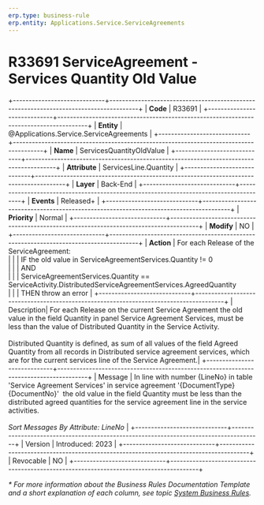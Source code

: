 ```yaml
---
erp.type: business-rule
erp.entity: Applications.Service.ServiceAgreements
---
```


# R33691 ServiceAgreement - Services Quantity Old Value
+-----------------------------+---------------------------------------------------------------------------------------+
| **Code**                    | R33691                                                                                |
+-----------------------------+---------------------------------------------------------------------------------------+
| **Entity**                  | @Applications.Service.ServiceAgreements                                               |
+-----------------------------+---------------------------------------------------------------------------------------+
| **Name**                    | ServicesQuantityOldValue                                                              |
+-----------------------------+---------------------------------------------------------------------------------------+
| **Attribute**               | ServicesLine.Quantity                                                                 |
+-----------------------------+---------------------------------------------------------------------------------------+
| **Layer**                   | Back-End                                                                              |
+-----------------------------+---------------------------------------------------------------------------------------+
| **Events**                  | Released+                                                                             |
+-----------------------------+---------------------------------------------------------------------------------------+
| **Priority**                | Normal                                                                                |
+-----------------------------+---------------------------------------------------------------------------------------+
| **Modify**                  | NO                                                                                    |
+-----------------------------+---------------------------------------------------------------------------------------+
| **Action**                  | For each Release of the ServiceAgreement: <br/>                                       |
|                             | IF the old value in ServiceAgreementServices.Quantity != 0 <br/>                      |
|                             | AND <br/>                                                                             |
|                             | ServiceAgreementServices.Quantity == ServiceActivity.DistributedServiceAgreementServices.AgreedQuantity <br/> |
|                             | THEN throw an error                                                                    |
+-----------------------------+---------------------------------------------------------------------------------------+
| Description| For each Release on the current Service Agreement the old value in the field Quantity in panel Service Agreement Services, must be less than the value of Distributed Quantity in the Service Activity. <br><br> Distributed Quantity is defined, as sum of all values of the field Agreed Quantity from all records in Distributed service agreement services, which are for the current services line of the Service Agreement.|
+-----------------------------+---------------------------------------------------------------------------------------+
| Message | In line with number {LineNo} in table \'Service Agreement Services\' in service agreement \'{DocumentType} {DocumentNo}\'  the old value in the field Quantity must be less than the distributed agreed quantities for the service agreement line in the service activities.<br><br> *Sort Messages By Attribute: LineNo* |
+-----------------------------+---------------------------------------------------------------------------------------+
| Version                     | Introduced: 2023                                                                      |
+-----------------------------+---------------------------------------------------------------------------------------+
| Revocable                   | NO                                                                                    |
+-----------------------------+---------------------------------------------------------------------------------------+

*\* For more information about the Business Rules Documentation Template and a short explanation of each column, see
topic [System Business Rules](../templates/template-description-system-business-rules.md).*
